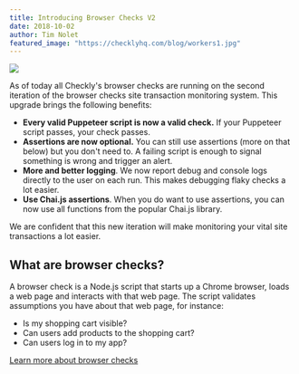 ```yaml
---
title: Introducing Browser Checks V2
date: 2018-10-02
author: Tim Nolet
featured_image: "https://checklyhq.com/blog/workers1.jpg"
---
```


![](/whats-new/browser_checks_v2.png)

As of today all Checkly's browser checks are running on the second iteration of the browser checks site transaction monitoring system. 
This upgrade brings the following benefits:

- **Every valid Puppeteer script is now a valid check.** If your Puppeteer script passes, your check passes.
- **Assertions are now optional.** You can still use assertions (more on that below) but you don't need to. A failing
script is enough to signal something is wrong and trigger an alert.
- **More and better logging**. We now report debug and console logs directly to the user on each run. This makes debugging
flaky checks a lot easier.
- **Use Chai.js assertions**. When you do want to use assertions, you can now use all functions from the popular Chai.js library. 

We are confident that this new iteration will make monitoring your vital site transactions a lot easier.  

<!--more--> 

## What are browser checks?

A browser check is a Node.js script that starts up a Chrome browser, loads a web page and interacts with that web page.
The script validates assumptions you have about that web page, for instance:

- Is my shopping cart visible?
- Can users add products to the shopping cart?
- Can users log in to my app?

[Learn more about browser checks](/docs/browser-checks/quickstart/)
